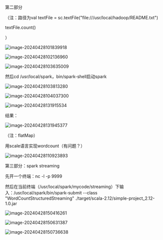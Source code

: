 第二部分

（注：路径为val textFile = sc.textFile("file:///usr/local/hadoop/README.txt")

textFile.count()

）

![image-20240428101839918](C:\Users\xiaoy\AppData\Roaming\Typora\typora-user-images\image-20240428101839918.png)

![image-20240428102136960](C:\Users\xiaoy\AppData\Roaming\Typora\typora-user-images\image-20240428102136960.png)

![image-20240428103635009](C:\Users\xiaoy\AppData\Roaming\Typora\typora-user-images\image-20240428103635009.png)



然后cd /usr/local/spark，bin/spark-shell启动spark

![image-20240428103813280](C:\Users\xiaoy\AppData\Roaming\Typora\typora-user-images\image-20240428103813280.png)

![image-20240428104037300](C:\Users\xiaoy\AppData\Roaming\Typora\typora-user-images\image-20240428104037300.png)

![image-20240428131915534](C:\Users\xiaoy\AppData\Roaming\Typora\typora-user-images\image-20240428131915534.png)

结果：

![image-20240428131945377](C:\Users\xiaoy\AppData\Roaming\Typora\typora-user-images\image-20240428131945377.png)

（注：flatMap）



用scale语言实现wordcount（有问题？）

![image-20240428110923893](C:\Users\xiaoy\AppData\Roaming\Typora\typora-user-images\image-20240428110923893.png)



第三部分：spark streaming

先开一个终端：nc -l -p 9999

然后在当前终端（/usr/local/spark/mycode/streaming）下输入：/usr/local/spark/bin/spark-submit --class "WordCountStructuredStreaming" ./target/scala-2.12/simple-project_2.12-1.0.jar

![image-20240428150416261](C:\Users\xiaoy\AppData\Roaming\Typora\typora-user-images\image-20240428150416261.png)

![image-20240428150631387](C:\Users\xiaoy\AppData\Roaming\Typora\typora-user-images\image-20240428150631387.png)

![image-20240428150736638](C:\Users\xiaoy\AppData\Roaming\Typora\typora-user-images\image-20240428150736638.png)